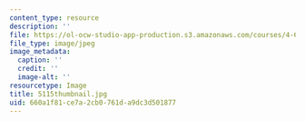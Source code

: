 ```yaml
---
content_type: resource
description: ''
file: https://ol-ocw-studio-app-production.s3.amazonaws.com/courses/4-614-religious-architecture-and-islamic-cultures-fall-2002/660a1f81ce7a2cb0761da9dc3d501877_5115thumbnail.jpg
file_type: image/jpeg
image_metadata:
  caption: ''
  credit: ''
  image-alt: ''
resourcetype: Image
title: 5115thumbnail.jpg
uid: 660a1f81-ce7a-2cb0-761d-a9dc3d501877
---
```

